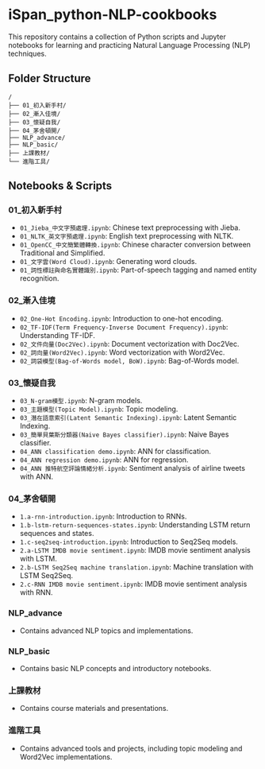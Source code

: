 # iSpan_python-NLP-cookbooks

This repository contains a collection of Python scripts and Jupyter notebooks for learning and practicing Natural Language Processing (NLP) techniques.

## Folder Structure

```
/
├── 01_初入新手村/
├── 02_漸入佳境/
├── 03_懷疑自我/
├── 04_茅舍頓開/
├── NLP_advance/
├── NLP_basic/
├── 上課教材/
└── 進階工具/
```

## Notebooks & Scripts

### 01_初入新手村

*   `01_Jieba_中文字預處理.ipynb`: Chinese text preprocessing with Jieba.
*   `01_NLTK_英文字預處理.ipynb`: English text preprocessing with NLTK.
*   `01_OpenCC_中文簡繁體轉換.ipynb`: Chinese character conversion between Traditional and Simplified.
*   `01_文字雲(Word Cloud).ipynb`: Generating word clouds.
*   `01_詞性標註與命名實體識別.ipynb`: Part-of-speech tagging and named entity recognition.

### 02_漸入佳境

*   `02_One-Hot Encoding.ipynb`: Introduction to one-hot encoding.
*   `02_TF-IDF(Term Frequency-Inverse Document Frequency).ipynb`: Understanding TF-IDF.
*   `02_文件向量(Doc2Vec).ipynb`: Document vectorization with Doc2Vec.
*   `02_詞向量(Word2Vec).ipynb`: Word vectorization with Word2Vec.
*   `02_詞袋模型(Bag-of-Words model, BoW).ipynb`: Bag-of-Words model.

### 03_懷疑自我

*   `03_N-gram模型.ipynb`: N-gram models.
*   `03_主題模型(Topic Model).ipynb`: Topic modeling.
*   `03_潛在語意索引(Latent Semantic Indexing).ipynb`: Latent Semantic Indexing.
*   `03_簡單貝葉斯分類器(Naive Bayes classifier).ipynb`: Naive Bayes classifier.
*   `04_ANN classification demo.ipynb`: ANN for classification.
*   `04_ANN regression demo.ipynb`: ANN for regression.
*   `04_ANN 推特航空評論情緒分析.ipynb`: Sentiment analysis of airline tweets with ANN.

### 04_茅舍頓開

*   `1.a-rnn-introduction.ipynb`: Introduction to RNNs.
*   `1.b-lstm-return-sequences-states.ipynb`: Understanding LSTM return sequences and states.
*   `1.c-seq2seq-introduction.ipynb`: Introduction to Seq2Seq models.
*   `2.a-LSTM IMDB movie sentiment.ipynb`: IMDB movie sentiment analysis with LSTM.
*   `2.b-LSTM Seq2Seq machine translation.ipynb`: Machine translation with LSTM Seq2Seq.
*   `2.c-RNN IMDB movie sentiment.ipynb`: IMDB movie sentiment analysis with RNN.

### NLP_advance

*   Contains advanced NLP topics and implementations.

### NLP_basic

*   Contains basic NLP concepts and introductory notebooks.

### 上課教材

*   Contains course materials and presentations.

### 進階工具

*   Contains advanced tools and projects, including topic modeling and Word2Vec implementations.